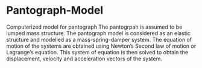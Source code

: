 # Pantograph-Model
Computerized model for pantograph
The pantogrpah is assumed to be lumped mass structure.
The pantograph model is considered as an elastic structure and modelled as a mass-spring-damper system.
The equation of motion of the systems are obtained using Newton’s Second law of motion or Lagrange’s equation.
This system of equation is then solved to obtain the displacement, velocity and acceleration vectors of the system.
